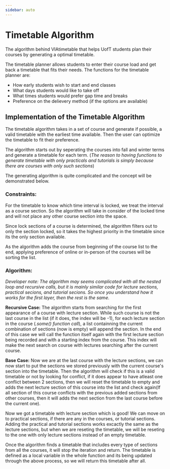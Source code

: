 ```yaml
---
sidebar: auto
---
```

# Timetable Algorithm

The algorithm behind VIAtimetable that helps UofT students plan their courses by generating a optimal timetable.

The timetable planner allows students to enter their course load and get back a timetable that fits their needs. The functions for the timetable planner are: 
- How early students wish to start and end classes
- What days students would like to take off
- What times students would prefer gap time and breaks
- Preference on the delievery method (if the options are available)

## Implementation of the Timetable Algorithm
<!---eitheramount  oto reduve therecduvce the computation
- Introduce what the timetable algorithm is for
- Tell a story about the algorithm evo by takinglves
- Have a heading for each optimization in the roadmap
- Start with base conflict check -> invalid times -> idle time max/min -> locked courses
--->
The timetable algorithm takes in a set of course and generate if possible, a valid timetable with the earliest time available. Then the user can optimize the timetable to fit their preference.

The algorithm starts out by seperating the courses into fall and winter terms and generate a timetable for each term.
(_The reason to having functions to generate timetable with only practicals and tutorials is simply because there are courses with only such sections_)

The generating algorithm is quite complicated and the concept will be demonstrated below.

### Constraints:

For the timetable to know which time interval is locked, we treat the interval as a course section. So the algorithm will take in consider of the locked time and will not place any other course section into the space.

Since lock sections of a course is determined, the algorithm filters out to only  the section locked, so it takes the highest priority in the timetable since its the only section available.

As the algorithm adds the course from beginning of the course list to the end, applying preference of online or in-person of the courses will be sorting the list.

### Algorithm:

_Developer note: The algorithm may seems complicated with all the nested loop and recursive calls, but it is mainly similar code for lecture sections, practical secions, and tutorial secions. So once you understand how it works for the first layer, then the rest is the same._

**Recursive Case:**
The algorithm starts from searching for the first appearance of a course with lecture section. While such course is not the last course in the list (if it does, the index will be -1), for each lecture section in the course (_.some() function call_), a list containning the current combination of sections (now is empty) will append the section. 
In the end of this case we will call the function itself again with the first lecture section being recorded and with a starting index from the course. This index will make the next search on course with lectures searching after the current course.

**Base Case:**
Now we are at the last course with the lecture sections, we can now start to put the sections we stored previously with the current course's section into the timetable. Then the algorithm will check if this is a valid timetable or not by looking for conflict, if it does appear to have atleast one conflict between 2 sections, then we will reset the timetable to empty and adds the next lecture section of this course into the list and check again(If all section of this course conflicts with the previous added sections from other courses, then it will adds the next section from the last course before the current one). 

Now we got a timetable with lecture section which is good! We can move on to practical sections, if there are any in the courses, or tutorial sections. Adding the practical and tutorial sections works excactly the same as the lecture sections, but when we are reseting the timetable, we will be reseting to the one with only lecture sections instead of an empty timetable.

Once the algorithm finds a timetable that includes every type of sections from all the courses, it will stop the iteration and return. The timetable is defined as a local variable in the whole function and its being updated through the above process, so we will return this timetable after all. 